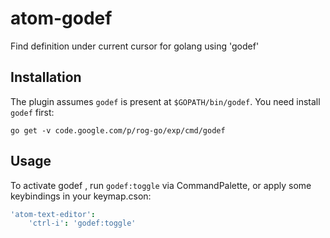 # atom-godef
Find definition under current cursor for golang using 'godef'

## Installation

The plugin assumes `godef` is present at `$GOPATH/bin/godef`. You need install `godef` first:

	go get -v code.google.com/p/rog-go/exp/cmd/godef

## Usage

To activate godef , run `godef:toggle` via CommandPalette,
or apply some keybindings in your keymap.cson:

```coffee
'atom-text-editor':
	'ctrl-i': 'godef:toggle'
```
